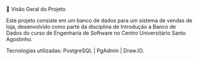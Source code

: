 📌 Visão Geral do Projeto

Este projeto consiste em um banco de dados para um sistema de vendas de loja, desenvolvido como parte da disciplina de Introdução a Banco de Dados do curso de Engenharia de Software no Centro Universitário Santo Agostinho.

Tecnologias utilizadas: PostgreSQL | PgAdmin | Draw.IO.
